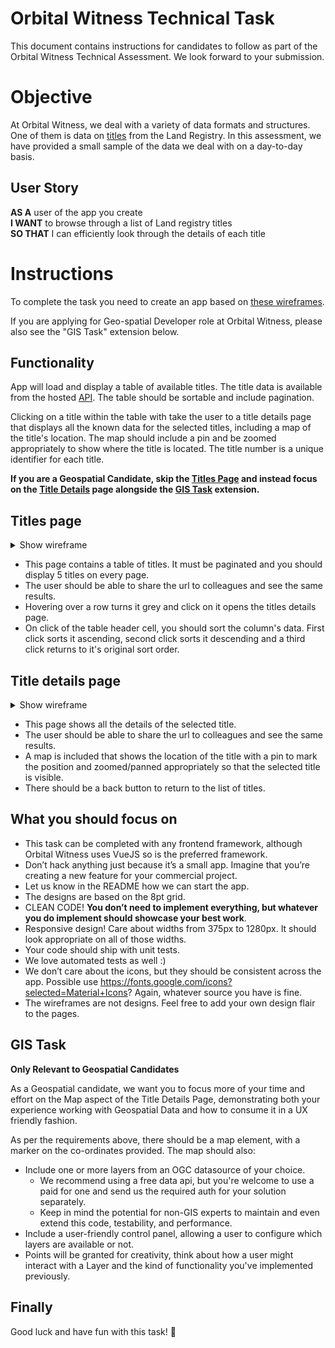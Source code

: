 # Orbital Witness Technical Task

This document contains instructions for candidates to follow as part of the Orbital Witness Technical Assessment. We look forward to your submission.

# Objective
At Orbital Witness, we deal with a variety of data formats and structures. One of them is data on [titles](https://eservices.landregistry.gov.uk/eservices/FindAProperty/view/resources/example_register.pdf) from the Land Registry. In this assessment, we have provided a small sample of the data we deal with on a day-to-day basis.

## User Story
**AS A** user of the app you create\
**I WANT** to browse through a list of Land registry titles\
**SO THAT** I can efficiently look through the details of each title

# Instructions
To complete the task you need to create an app based on [these wireframes](https://github.com/orbitalwitness/tech-test/tree/main/wireframes).

If you are applying for Geo-spatial Developer role at Orbital Witness, please also see the "GIS Task" extension below.

## Functionality
App will load and display a table of available titles. The title data is available from the hosted [API](https://owfetechtask.blob.core.windows.net/titledata/testdata.json). The table should be sortable and include pagination.

Clicking on a title within the table with take the user to a title details page that displays all the known data for the selected titles, including a map of the title's location. The map should include a pin and be zoomed appropriately to show where the title is located. The title number is a unique identifier for each title.

**If you are a Geospatial Candidate, skip the [Titles Page](#Titles-page) and instead focus on the [Title Details](#Title-details-page) page alongside the [GIS Task](#GIS-Task) extension.**

## Titles page

<details>
<summary>Show wireframe</summary>
<p>

#### List of titles and title details

![Titles page](wireframes/TitleListPage.png)

</p>
</details>

 - This page contains a table of titles. It must be paginated and you should display 5 titles on every page. 
 - The user should be able to share the url to colleagues and see the same results.
 - Hovering over a row turns it grey and click on it opens the titles details page.
 - On click of the table header cell, you should sort the column's data. First click sorts it ascending, second click sorts it descending and a third click returns to it's original sort order.

## Title details page

<details>
<summary>Show wireframe</summary>
<p>

#### List of titles and title details

![Title Details page](wireframes/TitleDetailsPage.png)

</p>
</details>

 - This page shows all the details of the selected title. 
 - The user should be able to share the url to colleagues and see the same results.
 - A map is included that shows the location of the title with a pin to mark the position and zoomed/panned appropriately so that the selected title is visible.
 - There should be a back button to return to the list of titles.


## What you should focus on
- This task can be completed with any frontend framework, although Orbital Witness uses VueJS so is the preferred framework.
- Don’t hack anything just because it’s a small app. Imagine that you’re creating a new feature for your commercial project.
- Let us know in the README how we can start the app.
- The designs are based on the 8pt grid.
- CLEAN CODE! **You don’t need to implement everything, but whatever you do implement should showcase your best work**.
- Responsive design! Care about widths from 375px to 1280px. It should look appropriate on all of those widths.
- Your code should ship with unit tests.
- We love automated tests as well :)
- We don’t care about the icons, but they should be consistent across the app. Possible use https://fonts.google.com/icons?selected=Material+Icons? Again, whatever source you have is fine.
- The wireframes are not designs. Feel free to add your own design flair to the pages.

## GIS Task
**Only Relevant to Geospatial Candidates**

As a Geospatial candidate, we want you to focus more of your time and effort on the Map aspect of the Title Details Page, demonstrating both your experience working with Geospatial Data and how to consume it in a UX friendly fashion. 

As per the requirements above, there should be a map element, with a marker on the co-ordinates provided. The map should also:

- Include one or more layers from an OGC datasource of your choice.
  - We recommend using a free data api, but you're welcome to use a paid for one and send us the required auth for your solution separately.  
  - Keep in mind the potential for non-GIS experts to maintain and even extend this code, testability, and performance.
- Include a user-friendly control panel, allowing a user to configure which layers are available or not.
- Points will be granted for creativity, think about how a user might interact with a Layer and the kind of functionality you've implemented previously.

## Finally

Good luck and have fun with this task! 💪
